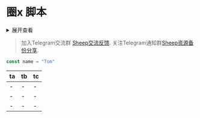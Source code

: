 圈x 脚本
====

<details>
<summary>展开查看</summary>
<pre><code>
System.out.println("Hello to see U!");
</code></pre>
</details>


> 加入Telegram交流群 [Sheep交流反馈](https://t.me/sheep_007_xiaoyang).
> 关注Telegram通知群[Sheep资源备份分享](https://t.me/sheep_007xiaoyang).

```javascript
const name = "Tom"
```

|ta|tb|tc|
|-|-|-|
|-|-|-|
|-|-|-|
|-|-|-|
